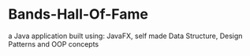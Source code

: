 # Bands-Hall-Of-Fame
a Java application built using: JavaFX, self made Data Structure, Design Patterns and OOP concepts
